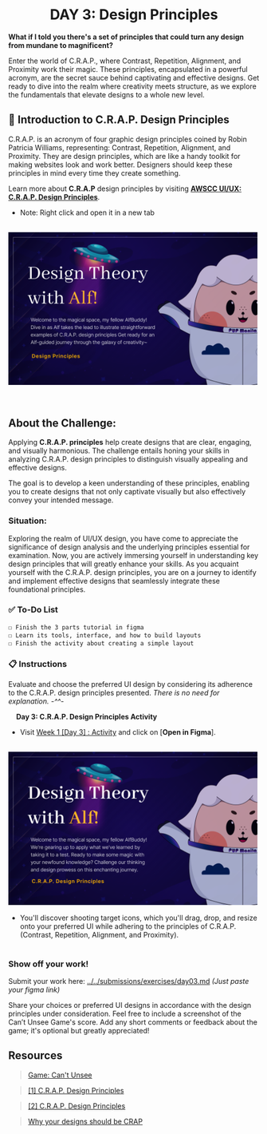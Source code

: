 **<h1 align="center"> DAY 3: Design Principles </h1>**
**What if I told you there's a set of principles that could turn any design from mundane to magnificent?**

Enter the world of C.R.A.P., where Contrast, Repetition, Alignment, and Proximity work their magic. These principles, encapsulated in a powerful acronym, are the secret sauce behind captivating and effective designs. Get ready to dive into the realm where creativity meets structure, as we explore the fundamentals that elevate designs to a whole new level.

## **🎨 Introduction to C.R.A.P. Design Principles**

C.R.A.P. is an acronym of four graphic design principles coined by Robin Patricia Williams, representing: Contrast, Repetition, Alignment, and Proximity. They are design principles, which are like a handy toolkit for making websites look and work better. Designers should keep these principles in mind every time they create something.

Learn more about **C.R.A.P** design principles by visiting <a href="https://www.figma.com/community/file/1308155740291715507/awscc-ui-ux-c-r-a-p-design-principles" target="_blank">**AWSCC UI/UX: C.R.A.P. Design Principles**</a>.

-   Note: Right click and open it in a new tab
<p>
&nbsp;&nbsp;&nbsp;&nbsp;&nbsp;&nbsp;&nbsp;&nbsp;<a href="https://www.figma.com/community/file/1308155740291715507/awscc-ui-ux-c-r-a-p-design-principles" target="_blank" "><img src="../../assets/thumbnails/Day3.png" width="500" alt="Image Cover"/></a>
</p>

<br/>

## **About the Challenge:**

Applying **C.R.A.P. principles** help create designs that are clear, engaging, and visually harmonious. The challenge entails honing your skills in analyzing C.R.A.P. design principles to distinguish visually appealing and effective designs.

The goal is to develop a keen understanding of these principles, enabling you to create designs that not only captivate visually but also effectively convey your intended message.

**<h3>Situation:</h3>**
Exploring the realm of UI/UX design, you have come to appreciate the significance of design analysis and the underlying principles essential for examination. Now, you are actively immersing yourself in understanding key design principles that will greatly enhance your skills. As you acquaint yourself with the C.R.A.P. design principles, you are on a journey to identify and implement effective designs that seamlessly integrate these foundational principles.

### ✅ To-Do List

    ☐ Finish the 3 parts tutorial in figma
    ☐ Learn its tools, interface, and how to build layouts
    ☐ Finish the activity about creating a simple layout

### 📋 Instructions

Evaluate and choose the preferred UI design by considering its adherence to the C.R.A.P. design principles presented. _There is no need for explanation. -^^-_

&nbsp;&nbsp;&nbsp;&nbsp;**Day 3: C.R.A.P. Design Principles Activity**<br/>

-   Visit <a href="https://www.figma.com/community/file/1308267154487897637/week-1-day-3-activity" target="_blank">Week 1 [Day 3] : Activity</a> and click on [**Open in Figma**].

&nbsp;&nbsp;&nbsp;&nbsp;&nbsp;&nbsp;&nbsp;&nbsp;<a href="https://www.figma.com/community/file/1308155740291715507/awscc-ui-ux-c-r-a-p-design-principles" target="_blank"><img src="../../assets/thumbnails/Day3_2.png" width="500" alt="Image Cover"/></a>

-   You'll discover shooting target icons, which you'll drag, drop, and resize onto your preferred UI while adhering to the principles of C.R.A.P. (Contrast, Repetition, Alignment, and Proximity).
    <br><br>

**<h3>Show off your work!</h3>**

Submit your work here: <a href="../../submissions/exercises/day03.md" target="_blank">../../submissions/exercises/day03.md</a> _(Just paste your figma link)_

Share your choices or preferred UI designs in accordance with the design principles under consideration. Feel free to include a screenshot of the Can’t Unsee Game's score. Add any short comments or feedback about the game; it's optional but greatly appreciated!

## Resources

> <a href="https://cantunsee.space/" target="_blank">Game: Can't Unsee</a>

> <a href="https://vwo.com/blog/crap-design-principles/" target="_blank">[1] C.R.A.P. Design Principles</a>

> <a href="https://attentioninsight.com/crap-design-principles/" target="_blank">[2] C.R.A.P. Design Principles</a>

> <a href="https://bootcamp.uxdesign.cc/why-your-designs-should-be-crap-f8c0a37f1fa5" target="_blank">Why your designs should be CRAP</a>
